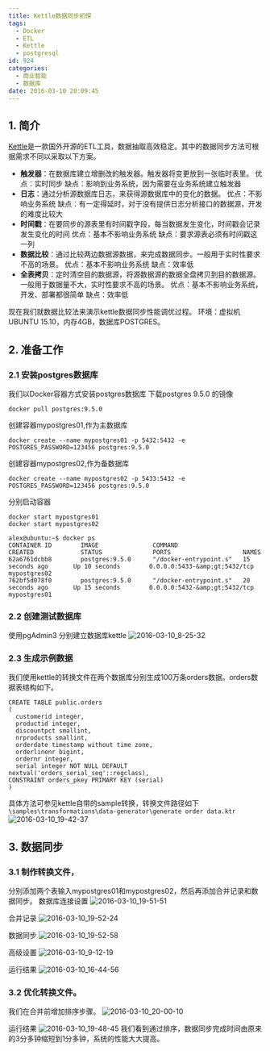 ```yaml
---
title: Kettle数据同步初探
tags:
  - Docker
  - ETL
  - Kettle
  - postgresql
id: 924
categories:
  - 商业智能
  - 数据库
date: 2016-03-10 20:09:45
---
```

## 1. 简介
[Kettle](http://community.pentaho.com/projects/data-integration/)是一款国外开源的ETL工具，数据抽取高效稳定。其中的数据同步方法可根据需求不同以采取以下方案。
* **触发器**：在数据库建立增删改的触发器。触发器将变更放到一张临时表里。
优点：实时同步
缺点：影响到业务系统，因为需要在业务系统建立触发器
* **日志**：通过分析源数据库日志，来获得源数据库中的变化的数据。
优点：不影响业务系统
缺点：有一定得延时，对于没有提供日志分析接口的数据源，开发的难度比较大
* **时间戳**：在要同步的源表里有时间戳字段，每当数据发生变化，时间戳会记录发生变化的时间
优点：基本不影响业务系统
缺点：要求源表必须有时间戳这一列
* **数据比较**：通过比较两边数据源数据，来完成数据同步。一般用于实时性要求不高的场景。
优点：基本不影响业务系统
缺点：效率低
* **全表拷贝**：定时清空目的数据源，将源数据源的数据全盘拷贝到目的数据源。一般用于数据量不大，实时性要求不高的场景。
优点：基本不影响业务系统，开发、部署都很简单
缺点：效率低

现在我们就数据比较法来演示kettle数据同步性能调优过程。
环境：虚拟机UBUNTU 15.10，内存4GB，数据库POSTGRES。

## 2. 准备工作
### 2.1 安装postgres数据库
我们以Docker容器方式安装postgres数据库
下载postgres 9.5.0 的镜像
	
	docker pull postgres:9.5.0
创建容器mypostgres01,作为主数据库

    docker create --name mypostgres01 -p 5432:5432 -e POSTGRES_PASSWORD=123456 postgres:9.5.0
   
创建容器mypostgres02,作为备数据库

	docker create --name mypostgres02 -p 5433:5432 -e POSTGRES_PASSWORD=123456 postgres:9.5.0
    
分别启动容器

    docker start mypostgres01 
    docker start mypostgres02
	
	alex@ubuntu:~$ docker ps
    CONTAINER ID        IMAGE               COMMAND                  CREATED             STATUS              PORTS                    NAMES
    62a6761dcbb8        postgres:9.5.0      "/docker-entrypoint.s"   15 seconds ago       Up 10 seconds        0.0.0.0:5433-&amp;gt;5432/tcp   mypostgres02
    762bf5d078f0        postgres:9.5.0      "/docker-entrypoint.s"   20 seconds ago       Up 15 seconds        0.0.0.0:5432-&amp;gt;5432/tcp   mypostgres01
    

### 2.2 创建测试数据库
使用pgAdmin3 分别建立数据库kettle
![2016-03-10_8-25-32](http://orufryv17.bkt.clouddn.com/wp-content/uploads/2016/03/2016-03-10_8-25-32.jpg)

### 2.3 生成示例数据
我们使用kettle的转换文件在两个数据库分别生成100万条orders数据。orders数据表结构如下。

    CREATE TABLE public.orders
    (
      customerid integer,
      productid integer,
      discountpct smallint,
      nrproducts smallint,
      orderdate timestamp without time zone,
      orderlinenr bigint,
      ordernr integer,
      serial integer NOT NULL DEFAULT nextval('orders_serial_seq'::regclass),
    CONSTRAINT orders_pkey PRIMARY KEY (serial)
    )

具体方法可参见kettle自带的sample转换，转换文件路径如下
`\samples\transformations\data-generator\generate order data.ktr`
![2016-03-10_19-42-37](http://orufryv17.bkt.clouddn.com/wp-content/uploads/2016/03/2016-03-10_19-42-37.jpg)

## 3. 数据同步
### 3.1 制作转换文件，
分别添加两个表输入mypostgres01和mypostgres02，然后再添加合并记录和数据同步。
数据库连接设置
![2016-03-10_19-51-51](http://orufryv17.bkt.clouddn.com/wp-content/uploads/2016/03/2016-03-10_19-51-51.jpg)

合并记录
![2016-03-10_19-52-24](http://orufryv17.bkt.clouddn.com/wp-content/uploads/2016/03/2016-03-10_19-52-24.jpg)

数据同步
![2016-03-10_19-52-58](http://orufryv17.bkt.clouddn.com/wp-content/uploads/2016/03/2016-03-10_19-52-58.jpg)

高级设置
![2016-03-10_9-12-19](http://orufryv17.bkt.clouddn.com/wp-content/uploads/2016/03/2016-03-10_9-12-19-1.jpg)

运行结果
![2016-03-10_16-44-56](http://orufryv17.bkt.clouddn.com/wp-content/uploads/2016/03/2016-03-10_16-44-56.jpg)

### 3.2 优化转换文件。
我们在合并前增加排序步骤。
![2016-03-10_20-00-10](http://orufryv17.bkt.clouddn.com/wp-content/uploads/2016/03/2016-03-10_20-00-10.jpg)

运行结果
![2016-03-10_19-48-45](http://orufryv17.bkt.clouddn.com/wp-content/uploads/2016/03/2016-03-10_19-48-45.jpg)
我们看到通过排序，数据同步完成时间由原来的3分多钟缩短到1分多钟，系统的性能大大提高。